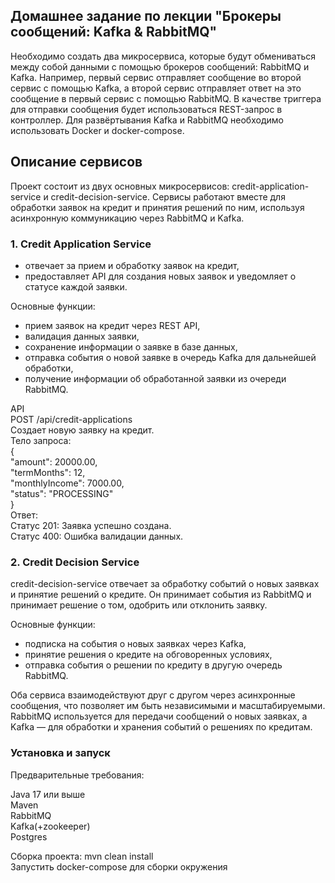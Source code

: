 ## Домашнее задание по лекции "Брокеры сообщений: Kafka & RabbitMQ" ##
Необходимо создать два микросервиса, которые будут обмениваться между собой данными с помощью брокеров сообщений: RabbitMQ и Kafka. Например, первый сервис отправляет сообщение во второй сервис с помощью Kafka, а второй сервис отправляет ответ на это сообщение в первый сервис с помощью RabbitMQ. В качестве триггера для отправки сообщения будет использоваться REST-запрос в контроллер. Для развёртывания Kafka и RabbitMQ необходимо использовать Docker и docker-compose.  

## Описание сервисов ##
 Проект состоит из двух основных микросервисов: credit-application-service и credit-decision-service. Сервисы работают вместе для обработки заявок на кредит и принятия решений по ним, используя асинхронную коммуникацию через RabbitMQ и Kafka.  

### 1. Credit Application Service ###
- отвечает за прием и обработку заявок на кредит,  
- предоставляет API для создания новых заявок и уведомляет о статусе каждой заявки.      

Основные функции:  
- прием заявок на кредит через REST API,  
- валидация данных заявки,  
- сохранение информации о заявке в базе данных,    
- отправка события о новой заявке в очередь Kafka для дальнейшей обработки,    
- получение информации об обработанной заявки из очереди RabbitMQ.

API  
POST /api/credit-applications  
Создает новую заявку на кредит.  
Тело запроса:  
{    
   "amount": 20000.00,  
    "termMonths": 12,  
    "monthlyIncome": 7000.00,  
    "status": "PROCESSING"  
}    
Ответ:  
Статус 201: Заявка успешно создана.  
Статус 400: Ошибка валидации данных.    

### 2. Credit Decision Service ###
credit-decision-service отвечает за обработку событий о новых заявках и принятие решений о кредите. Он принимает события из RabbitMQ и принимает решение о том, одобрить или отклонить заявку.  

Основные функции:
- подписка на события о новых заявках через Kafka,  
- принятие решения о кредите на обговоренных условиях,  
- отправка события о решении по кредиту в другую очередь RabbitMQ.  


Оба сервиса взаимодействуют друг с другом через асинхронные сообщения, что позволяет им быть независимыми и масштабируемыми. RabbitMQ используется для передачи сообщений о новых заявках, а Kafka — для обработки и хранения событий о решениях по кредитам.  

### Установка и запуск ###
Предварительные требования:

Java 17 или выше  
Maven  
RabbitMQ  
Kafka(+zookeeper)   
Postgres

Сборка проекта:  mvn clean install  
Запустить docker-compose для сборки окружения
